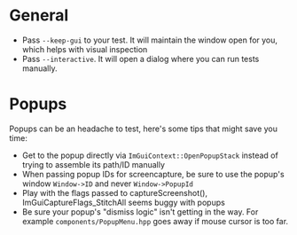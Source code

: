 # General

- Pass `--keep-gui` to your test. It will maintain the window open for you, which helps with visual inspection
- Pass `--interactive`. It will open a dialog where you can run tests manually.

# Popups

Popups can be an headache to test, here's some tips that might save you time:

- Get to the popup directly via `ImGuiContext::OpenPopupStack` instead of trying to assemble its path/ID manually
- When passing popup IDs for screencapture, be sure to use the popup's window `Window->ID` and never `Window->PopupId`
- Play with the flags passed to captureScreenshot(), ImGuiCaptureFlags_StitchAll seems buggy with popups
- Be sure your popup's "dismiss logic" isn't getting in the way. For example `components/PopupMenu.hpp` goes away if
mouse cursor is too far.
